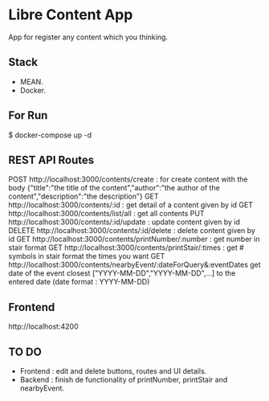 # Libre Content App

App for register any content which you thinking.

## Stack

- MEAN.
- Docker.

## For Run

$ docker-compose up -d

## REST API Routes

POST http://localhost:3000/contents/create : for create content with the body {"title":"the title of the content","author":"the author of the content","description":"the description"}
GET http://localhost:3000/contents/:id : get detail of a content given by id
GET http://localhost:3000/contents/list/all : get all contents
PUT http://localhost:3000/contents/:id/update : update content given by id
DELETE http://localhost:3000/contents/:id/delete : delete content given by id
GET http://localhost:3000/contents/printNumber/:number : get number in stair format
GET http://localhost:3000/contents/printStair/:times : get # symbols in stair format the times you want
GET http://localhost:3000/contents/nearbyEvent/:dateForQuery&:eventDates get date of the event closest ["YYYY-MM-DD","YYYY-MM-DD",...] to the entered date (date format : YYYY-MM-DD)

## Frontend

http://localhost:4200

## TO DO

- Frontend : edit and delete buttons, routes and UI details.
- Backend : finish de functionality of printNumber, printStair and nearbyEvent.